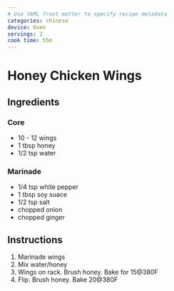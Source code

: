 ```yaml
---
# Use YAML front matter to specify recipe metadata
categories: chinese
device: Oven
servings: 2
cook time: 55m
---
```


# Honey Chicken Wings

## Ingredients

### Core
- 10 - 12 wings
- 1 tbsp honey
- 1/2 tsp water

### Marinade
- 1/4 tsp white pepper
- 1 tbsp soy suace
- 1/2 tsp salt
- chopped onion
- chopped ginger


## Instructions

1. Marinade wings
2. Mix water/honey
3. Wings on rack. Brush honey. Bake for 15@380F
4. Flip. Brush honey. Bake 20@380F